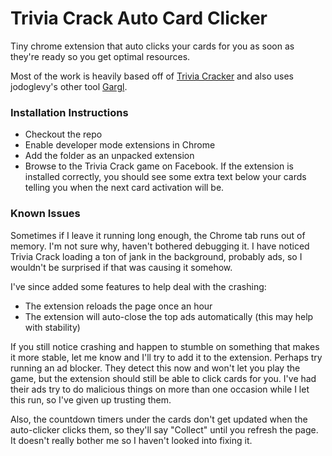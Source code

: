 # Trivia Crack Auto Card Clicker
Tiny chrome extension that auto clicks your cards for you as soon as they're ready so you get optimal resources.

Most of the work is heavily based off of [Trivia Cracker](https://github.com/jodoglevy/TriviaCracker) and also uses jodoglevy's other tool [Gargl](https://github.com/jodoglevy/gargl).

### Installation Instructions
* Checkout the repo
* Enable developer mode extensions in Chrome
* Add the folder as an unpacked extension
* Browse to the Trivia Crack game on Facebook.  If the extension is installed correctly, you should see some extra text below your cards telling you when the next card activation will be.

### Known Issues
Sometimes if I leave it running long enough, the Chrome tab runs out of memory.  I'm not sure why, haven't bothered debugging it.  I have noticed Trivia Crack loading a ton of jank in the background, probably ads, so I wouldn't be surprised if that was causing it somehow.

I've since added some features to help deal with the crashing:
* The extension reloads the page once an hour
* The extension will auto-close the top ads automatically (this may help with stability)

If you still notice crashing and happen to stumble on something that makes it more stable, let me know and I'll try to add it to the extension.  Perhaps try running an ad blocker.  They detect this now and won't let you play the game, but the extension should still be able to click cards for you.  I've had their ads try to do malicious things on more than one occasion while I let this run, so I've given up trusting them.

Also, the countdown timers under the cards don't get updated when the auto-clicker clicks them, so they'll say "Collect" until you refresh the page.  It doesn't really bother me so I haven't looked into fixing it.
